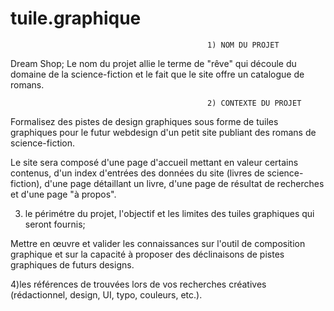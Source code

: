 # tuile.graphique

                                                1) NOM DU PROJET

Dream Shop; Le nom du projet allie le terme de "rêve" qui découle du domaine de la science-fiction et le fait que le           site offre un catalogue de romans.

                                                2) CONTEXTE DU PROJET

Formalisez des pistes de design graphiques sous forme de tuiles graphiques pour le futur webdesign d'un petit site publiant des romans de science-fiction.

Le site sera composé d'une page d'accueil mettant en valeur certains contenus, d'un index d'entrées des données du site (livres de science-fiction), d'une page détaillant un livre, d'une page de résultat de recherches et d'une page "à propos".

3) le périmétre du projet, l'objectif et les limites des tuiles graphiques qui seront fournis;

Mettre en œuvre et valider les connaissances sur l'outil de composition graphique et sur la capacité à proposer des déclinaisons de pistes graphiques de futurs designs.

4)les références de trouvées lors de vos recherches créatives (rédactionnel, design, UI, typo, couleurs, etc.).
